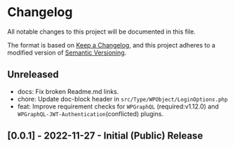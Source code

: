 # Changelog
All notable changes to this project will be documented in this file.

The format is based on [Keep a Changelog](https://keepachangelog.com/en/1.0.0/),
and this project adheres to a modified version of [Semantic Versioning](./README.md#updating-and-versioning).

## Unreleased

- docs: Fix broken Readme.md links.
- chore: Update doc-block header in `src/Type/WPObject/LoginOptions.php`
- feat: Improve requirement checks for `WPGraphQL` (required:v1.12.0) and `WPGraphQL-JWT-Authentication`(conflicted) plugins.

## [0.0.1] - 2022-11-27 - Initial (Public) Release
